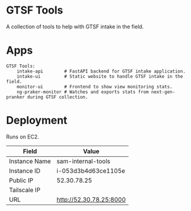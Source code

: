 # GTSF Tools
A collection of tools to help with GTSF intake in the field.

# Apps
```
GTSF Tools:
    intake-api        # FastAPI backend for GTSF intake application.
    intake-ui         # Static website to handle GTSF intake in the field.
    monitor-ui        # Frontend to show view monitoring stats.
    ng-praker-monitor # Watches and exports stats from next-gen-pranker during GTSF collection.
```

# Deployment
Runs on EC2.

| Field          | Value                        |
|----------------|-----------------------------|
| Instance Name  | sam-internal-tools           |
| Instance ID    | i-053d3b4d63ce1105e         |
| Public IP      | 52.30.78.25                 |
| Tailscale IP   |                             |
| URL            | http://52.30.78.25:8000     |
